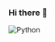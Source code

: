 ### Hi there 👋

![Python](https://img.shields.io/badge/python-3670A0?style=for-the-badge&logo=python&logoColor=ffdd54)

